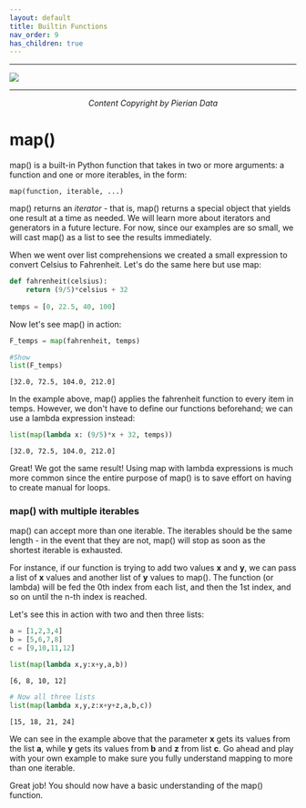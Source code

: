 ```yaml
---
layout: default
title: Builtin Functions
nav_order: 9
has_children: true
---
```

___

<a href='https://www.udemy.com/user/joseportilla/'><img src='../Pierian_Data_Logo.png'/></a>
___
<center><em>Content Copyright by Pierian Data</em></center>

# map()

map() is a built-in Python function that takes in two or more arguments: a function and one or more iterables, in the form:

    map(function, iterable, ...)
    
map() returns an *iterator* - that is, map() returns a special object that yields one result at a time as needed. We will learn more about iterators and generators in a future lecture. For now, since our examples are so small, we will cast map() as a list to see the results immediately.

When we went over list comprehensions we created a small expression to convert Celsius to Fahrenheit. Let's do the same here but use map:


```python
def fahrenheit(celsius):
    return (9/5)*celsius + 32
    
temps = [0, 22.5, 40, 100]
```

Now let's see map() in action:


```python
F_temps = map(fahrenheit, temps)

#Show
list(F_temps)
```




    [32.0, 72.5, 104.0, 212.0]



In the example above, map() applies the fahrenheit function to every item in temps. However, we don't have to define our functions beforehand; we can use a lambda expression instead:


```python
list(map(lambda x: (9/5)*x + 32, temps))
```




    [32.0, 72.5, 104.0, 212.0]



Great! We got the same result! Using map with lambda expressions is much more common since the entire purpose of map() is to save effort on having to create manual for loops.

### map() with multiple iterables
map() can accept more than one iterable. The iterables should be the same length - in the event that they are not, map() will stop as soon as the shortest iterable is exhausted.


For instance, if our function is trying to add two values **x** and **y**, we can pass a list of **x** values and another list of **y** values to map(). The function (or lambda) will be fed the 0th index from each list, and then the 1st index, and so on until the n-th index is reached.

Let's see this in action with two and then three lists:


```python
a = [1,2,3,4]
b = [5,6,7,8]
c = [9,10,11,12]

list(map(lambda x,y:x+y,a,b))
```




    [6, 8, 10, 12]




```python
# Now all three lists
list(map(lambda x,y,z:x+y+z,a,b,c))
```




    [15, 18, 21, 24]



We can see in the example above that the parameter **x** gets its values from the list **a**, while **y** gets its values from **b** and **z** from list **c**. Go ahead and play with your own example to make sure you fully understand mapping to more than one iterable.

Great job! You should now have a basic understanding of the map() function.
